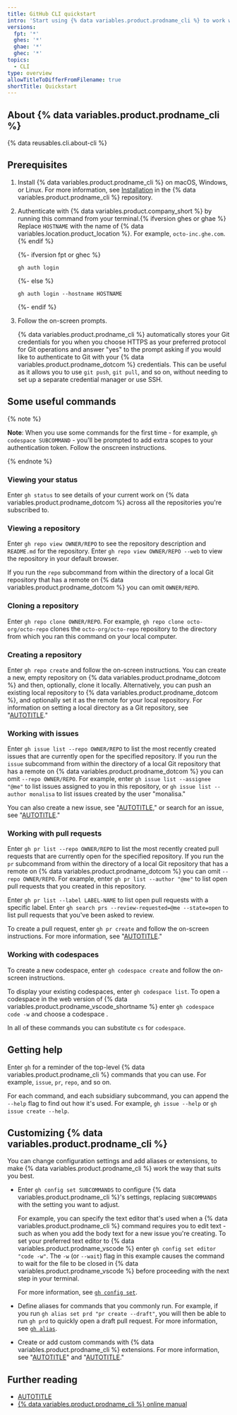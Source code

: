 ```yaml
---
title: GitHub CLI quickstart
intro: 'Start using {% data variables.product.prodname_cli %} to work with {% data variables.product.company_short %} in the command line.'
versions:
  fpt: '*'
  ghes: '*'
  ghae: '*'
  ghec: '*'
topics:
  - CLI
type: overview
allowTitleToDifferFromFilename: true
shortTitle: Quickstart
---
```


## About {% data variables.product.prodname_cli %}

{% data reusables.cli.about-cli %}

## Prerequisites

1. Install {% data variables.product.prodname_cli %} on macOS, Windows, or Linux. For more information, see [Installation](https://github.com/cli/cli#installation) in the {% data variables.product.prodname_cli %} repository.
1. Authenticate with {% data variables.product.company_short %} by running this command from your terminal.{% ifversion ghes or ghae %} Replace `HOSTNAME` with the name of {% data variables.location.product_location %}. For example, `octo-inc.ghe.com`.{% endif %}

   {%- ifversion fpt or ghec %}

   ```shell
   gh auth login
   ```

   {%- else %}

   ```shell
   gh auth login --hostname HOSTNAME
   ```

   {%- endif %}

1. Follow the on-screen prompts.

   {% data variables.product.prodname_cli %} automatically stores your Git credentials for you when you choose HTTPS as your preferred protocol for Git operations and answer "yes" to the prompt asking if you would like to authenticate to Git with your {% data variables.product.prodname_dotcom %} credentials. This can be useful as it allows you to use `git push`, `git pull`, and so on, without needing to set up a separate credential manager or use SSH.

## Some useful commands

{% note %}

**Note**: When you use some commands for the first time - for example, `gh codespace SUBCOMMAND` - you'll be prompted to add extra scopes to your authentication token. Follow the onscreen instructions.

{% endnote %}

### Viewing your status

Enter `gh status` to see details of your current work on {% data variables.product.prodname_dotcom %} across all the repositories you're subscribed to.

### Viewing a repository

Enter `gh repo view OWNER/REPO` to see the repository description and `README.md` for the repository. Enter `gh repo view OWNER/REPO --web` to view the repository in your default browser. 

If you run the `repo` subcommand from within the directory of a local Git repository that has a remote on {% data variables.product.prodname_dotcom %} you can omit `OWNER/REPO`.

### Cloning a repository

Enter `gh repo clone OWNER/REPO`. For example, `gh repo clone octo-org/octo-repo` clones the `octo-org/octo-repo` repository to the directory from which you ran this command on your local computer.

### Creating a repository

Enter `gh repo create` and follow the on-screen instructions. You can create a new, empty repository on {% data variables.product.prodname_dotcom %} and then, optionally, clone it locally. Alternatively, you can push an existing local repository to {% data variables.product.prodname_dotcom %}, and optionally set it as the remote for your local repository. For information on setting a local directory as a Git repository, see "[AUTOTITLE](/migrations/importing-source-code/using-the-command-line-to-import-source-code/adding-locally-hosted-code-to-github#initializing-a-git-repository)."

### Working with issues

Enter `gh issue list --repo OWNER/REPO` to list the most recently created issues that are currently open for the specified repository. If you run the `issue` subcommand from within the directory of a local Git repository that has a remote on {% data variables.product.prodname_dotcom %} you can omit `--repo OWNER/REPO`. For example, enter `gh issue list --assignee "@me"` to list issues assigned to you in this repository, or `gh issue list --author monalisa` to list issues created by the user "monalisa." 

You can also create a new issue, see "[AUTOTITLE](/issues/tracking-your-work-with-issues/creating-an-issue#creating-an-issue-with-github-cli)," or search for an issue, see "[AUTOTITLE](/issues/tracking-your-work-with-issues/filtering-and-searching-issues-and-pull-requests?tool=cli#searching-for-issues-and-pull-requests)." 

### Working with pull requests

Enter `gh pr list --repo OWNER/REPO` to list the most recently created pull requests that are currently open for the specified repository. If you run the `pr` subcommand from within the directory of a local Git repository that has a remote on {% data variables.product.prodname_dotcom %} you can omit `--repo OWNER/REPO`. For example, enter `gh pr list --author "@me"` to list open pull requests that you created in this repository. 

Enter `gh pr list --label LABEL-NAME` to list open pull requests with a specific label. Enter `gh search prs --review-requested=@me --state=open` to list pull requests that you've been asked to review. 

To create a pull request, enter `gh pr create` and follow the on-screen instructions. For more information, see "[AUTOTITLE](/pull-requests/collaborating-with-pull-requests/proposing-changes-to-your-work-with-pull-requests/creating-a-pull-request?tool=cli#creating-the-pull-request)."

### Working with codespaces

To create a new codespace, enter `gh codespace create` and follow the on-screen instructions. 

To display your existing codespaces, enter `gh codespace list`. To open a codespace in the web version of {% data variables.product.prodname_vscode_shortname %} enter `gh codespace code -w` and choose a codespace . 

In all of these commands you can substitute `cs` for `codespace`.

## Getting help

Enter `gh` for a reminder of the top-level {% data variables.product.prodname_cli %} commands that you can use. For example, `issue`, `pr`, `repo`, and so on.

For each command, and each subsidiary subcommand, you can append the `--help` flag to find out how it's used. For example, `gh issue --help` or `gh issue create --help`.

## Customizing {% data variables.product.prodname_cli %}

You can change configuration settings and add aliases or extensions, to make {% data variables.product.prodname_cli %} work the way that suits you best. 

- Enter `gh config set SUBCOMMANDS` to configure {% data variables.product.prodname_cli %}'s settings, replacing `SUBCOMMANDS` with the setting you want to adjust. 

  For example, you can specify the text editor that's used when a {% data variables.product.prodname_cli %} command requires you to edit text - such as when you add the body text for a new issue you're creating. To set your preferred text editor to {% data variables.product.prodname_vscode %} enter `gh config set editor "code -w"`. The `-w` (or `--wait`) flag in this example causes the command to wait for the file to be closed in {% data variables.product.prodname_vscode %} before proceeding with the next step in your terminal. 
  
  For more information, see [`gh config set`](https://cli.github.com/manual/gh_config_set).

- Define aliases for commands that you commonly run. For example, if you run `gh alias set prd "pr create --draft"`, you will then be able to run `gh prd` to quickly open a draft pull request. For more information, see [`gh alias`](https://cli.github.com/manual/gh_alias).

- Create or add custom commands with {% data variables.product.prodname_cli %} extensions. For more information, see "[AUTOTITLE](/github-cli/github-cli/using-github-cli-extensions)" and "[AUTOTITLE](/github-cli/github-cli/creating-github-cli-extensions)."

## Further reading

- [AUTOTITLE](/github-cli/github-cli/github-cli-reference)
- [{% data variables.product.prodname_cli %} online manual](https://cli.github.com/manual/gh)
